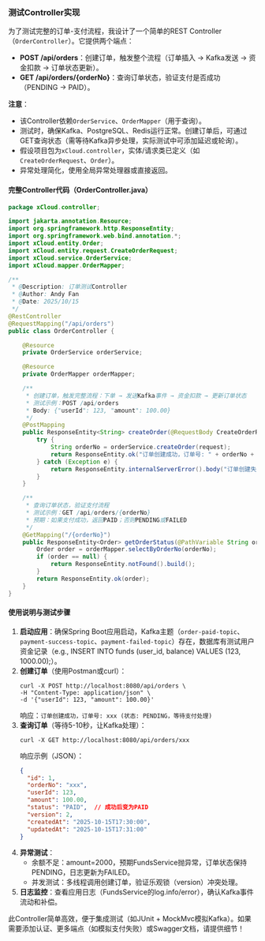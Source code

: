 ### 测试Controller实现

为了测试完整的订单-支付流程，我设计了一个简单的REST Controller（`OrderController`）。它提供两个端点：
- **POST /api/orders**：创建订单，触发整个流程（订单插入 → Kafka发送 → 资金扣款 → 订单状态更新）。
- **GET /api/orders/{orderNo}**：查询订单状态，验证支付是否成功（PENDING → PAID）。

**注意**：
- 该Controller依赖`OrderService`、`OrderMapper`（用于查询）。
- 测试时，确保Kafka、PostgreSQL、Redis运行正常。创建订单后，可通过GET查询状态（需等待Kafka异步处理，实际测试中可添加延迟或轮询）。
- 假设项目包为`xCloud.controller`，实体/请求类已定义（如`CreateOrderRequest`、`Order`）。
- 异常处理简化，使用全局异常处理器或直接返回。

#### 完整Controller代码（OrderController.java）

```java
package xCloud.controller;

import jakarta.annotation.Resource;
import org.springframework.http.ResponseEntity;
import org.springframework.web.bind.annotation.*;
import xCloud.entity.Order;
import xCloud.entity.request.CreateOrderRequest;
import xCloud.service.OrderService;
import xCloud.mapper.OrderMapper;

/**
 * @Description: 订单测试Controller
 * @Author: Andy Fan
 * @Date: 2025/10/15
 */
@RestController
@RequestMapping("/api/orders")
public class OrderController {

    @Resource
    private OrderService orderService;

    @Resource
    private OrderMapper orderMapper;

    /**
     * 创建订单，触发完整流程：下单 → 发送Kafka事件 → 资金扣款 → 更新订单状态
     * 测试示例：POST /api/orders
     * Body: {"userId": 123, "amount": 100.00}
     */
    @PostMapping
    public ResponseEntity<String> createOrder(@RequestBody CreateOrderRequest request) {
        try {
            String orderNo = orderService.createOrder(request);
            return ResponseEntity.ok("订单创建成功，订单号: " + orderNo + " (状态: PENDING，等待支付处理)");
        } catch (Exception e) {
            return ResponseEntity.internalServerError().body("订单创建失败: " + e.getMessage());
        }
    }

    /**
     * 查询订单状态，验证支付流程
     * 测试示例：GET /api/orders/{orderNo}
     * 预期：如果支付成功，返回PAID；否则PENDING或FAILED
     */
    @GetMapping("/{orderNo}")
    public ResponseEntity<Order> getOrderStatus(@PathVariable String orderNo) {
        Order order = orderMapper.selectByOrderNo(orderNo);
        if (order == null) {
            return ResponseEntity.notFound().build();
        }
        return ResponseEntity.ok(order);
    }
}
```

#### 使用说明与测试步骤
1. **启动应用**：确保Spring Boot应用启动，Kafka主题（`order-paid-topic`、`payment-success-topic`、`payment-failed-topic`）存在，数据库有测试用户资金记录（e.g., INSERT INTO funds (user_id, balance) VALUES (123, 1000.00);）。
2. **创建订单**（使用Postman或curl）：
   ```
   curl -X POST http://localhost:8080/api/orders \
   -H "Content-Type: application/json" \
   -d '{"userId": 123, "amount": 100.00}'
   ```
   响应：`订单创建成功，订单号: xxx (状态: PENDING，等待支付处理)`
3. **查询订单**（等待5-10秒，让Kafka处理）：
   ```
   curl -X GET http://localhost:8080/api/orders/xxx
   ```
   响应示例（JSON）：
   ```json
   {
     "id": 1,
     "orderNo": "xxx",
     "userId": 123,
     "amount": 100.00,
     "status": "PAID",  // 成功后变为PAID
     "version": 2,
     "createdAt": "2025-10-15T17:30:00",
     "updatedAt": "2025-10-15T17:31:00"
   }
   ```
4. **异常测试**：
    - 余额不足：amount=2000，预期FundsService抛异常，订单状态保持PENDING，日志更新为FAILED。
    - 并发测试：多线程调用创建订单，验证乐观锁（version）冲突处理。
5. **日志监控**：查看应用日志（FundsService的log.info/error），确认Kafka事件流动和补偿。

此Controller简单高效，便于集成测试（如JUnit + MockMvc模拟Kafka）。如果需要添加认证、更多端点（如模拟支付失败）或Swagger文档，请提供细节！
